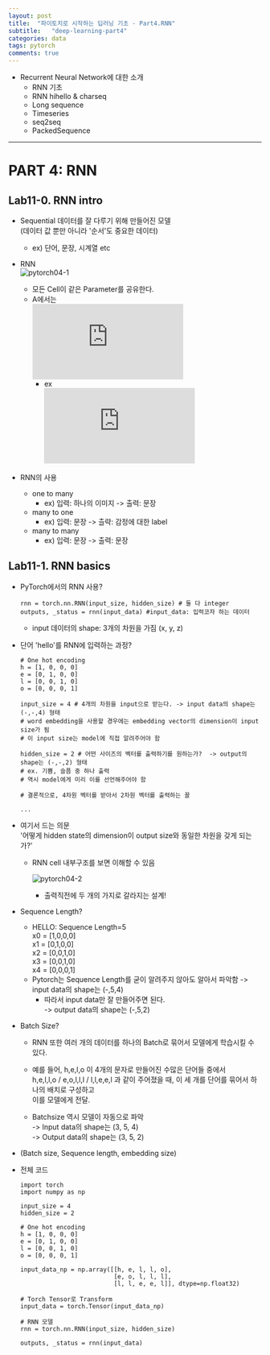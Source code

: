 ```yaml
---
layout: post
title:  "파이토치로 시작하는 딥러닝 기초 - Part4.RNN"
subtitle:   "deep-learning-part4"
categories: data
tags: pytorch
comments: true
---
```


- Recurrent Neural Network에 대한 소개  
  - RNN 기초  
  - RNN hihello & charseq  
  - Long sequence  
  - Timeseries  
  - seq2seq  
  - PackedSequence  

---  

# PART 4: RNN     
## Lab11-0. RNN intro  
- Sequential 데이터를 잘 다루기 위해 만들어진 모델  
  (데이터 값 뿐만 아니라 '순서'도 중요한 데이터)  
  - ex) 단어, 문장, 시계열 etc  
  
- RNN  
  ![pytorch04-1](https://user-images.githubusercontent.com/43376853/94040294-b861de00-fe03-11ea-863c-1173616da3a6.png)  

  - 모든 Cell이 같은 Parameter를 공유한다.  
  - A에서는  
    ![](https://latex.codecogs.com/gif.latex?%5Cdpi%7B120%7D%20h_t%20%3D%20f%28h_%7Bt-1%7D%2C%20x_t%29)  
    - ex  
      ![](https://latex.codecogs.com/gif.latex?%5Cdpi%7B120%7D%20h_t%20%3D%20tanh%28W_h%20h_%7Bt-1%7D%20&plus;%20W_x%20x_t%29)  
      
- RNN의 사용   
  - one to many  
    - ex) 입력: 하나의 이미지 -> 출력: 문장  
  - many to one  
    - ex) 입력: 문장 -> 츨략: 감정에 대한 label  
  - many to many  
    - ex) 입력: 문장 -> 출력: 문장  
  

## Lab11-1. RNN basics  
- PyTorch에서의 RNN 사용?  

  ```
  rnn = torch.nn.RNN(input_size, hidden_size) # 둘 다 integer
  outputs, _status = rnn(input_data) #input_data: 입력코자 하는 데이터  
  ```  
  
  - input 데이터의 shape: 3개의 차원을 가짐 (x, y, z)  
  
- 단어 'hello'를 RNN에 입력하는 과정?  

  ```  
  # One hot encoding  
  h = [1, 0, 0, 0]
  e = [0, 1, 0, 0]
  l = [0, 0, 1, 0]
  o = [0, 0, 0, 1]
  
  input_size = 4 # 4개의 차원을 input으로 받는다. -> input data의 shape는 (-,-,4) 형태 
  # word embedding을 사용할 경우에는 embedding vector의 dimension이 input size가 됨  
  # 이 input size는 model에 직접 알려주어야 함  
  
  hidden_size = 2 # 어떤 사이즈의 벡터를 출력하기를 원하는가?  -> output의 shape는 (-,-,2) 형태  
  # ex. 기쁨, 슬픔 중 하나 출력  
  # 역시 model에게 미리 이를 선언해주어야 함  
  
  # 결론적으로, 4차원 벡터를 받아서 2차원 벡터를 출력하는 꼴  
  
  ...   
  ```  

- 여기서 드는 의문  
  '어떻게 hidden state의 dimension이 output size와 동일한 차원을 갖게 되는가?'  
  - RNN cell 내부구조를 보면 이해할 수 있음  
  
    ![pytorch04-2](https://user-images.githubusercontent.com/43376853/94042187-34f5bc00-fe06-11ea-8df8-98a84f205175.png)  
  
    - 출력직전에 두 개의 가지로 갈라지는 설계!  
    
- Sequence Length?  
  - HELLO: Sequence Length=5  
    x0 = [1,0,0,0]  
    x1 = [0,1,0,0]  
    x2 = [0,0,1,0]  
    x3 = [0,0,1,0]  
    x4 = [0,0,0,1]   
  - Pytorch는 Sequence Length를 굳이 알려주지 않아도 알아서 파악함 
    -> input data의 shape는 (-,5,4)  
    - 따라서 input data만 잘 만들어주면 된다.  
    -> output data의 shape는 (-,5,2)  
    
- Batch Size?  
  - RNN 또한 여러 개의 데이터를 하나의 Batch로 묶어서 모델에게 학습시킬 수 있다.  
  - 예를 들어, h,e,l,o 이 4개의 문자로 만들어진 수많은 단어들 중에서  
    h,e,l,l,o / e,o,l,l,l / l,l,e,e,l 과 같이 주어졌을 때, 이 세 개를 단어를 묶어서 하나의 배치로 구성하고  
    이를 모델에게 전달.  
    
  - Batchsize 역시 모델이 자동으로 파악  
    -> Input data의 shape는 (3, 5, 4)  
    -> Output data의 shape는 (3, 5, 2)  
    
- (Batch size, Sequence length, embedding size)  
    
- 전체 코드  

  ```  
  import torch
  import numpy as np
  
  input_size = 4
  hidden_size = 2
  
  # One hot encoding  
  h = [1, 0, 0, 0]
  e = [0, 1, 0, 0]
  l = [0, 0, 1, 0]
  o = [0, 0, 0, 1]
    
  input_data_np = np.array([[h, e, l, l, o],
                            [e, o, l, l, l],
                            [l, l, e, e, l]], dtype=np.float32)
                            
  # Torch Tensor로 Transform  
  input_data = torch.Tensor(input_data_np)
  
  # RNN 모델 
  rnn = torch.nn.RNN(input_size, hidden_size)
  
  outputs, _status = rnn(input_data)
  ```  
  
  
  

